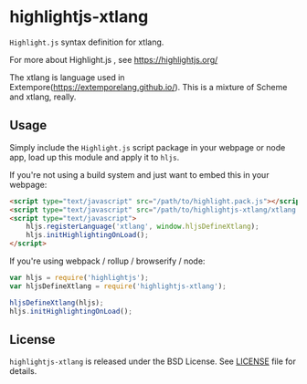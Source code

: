 # highlightjs-xtlang

`Highlight.js` syntax definition for xtlang.

For more about Highlight.js , see https://highlightjs.org/

The xtlang is language used in Extempore(https://extemporelang.github.io/).
This is a mixture of Scheme and xtlang, really.

## Usage

Simply include the `Highlight.js` script package in your webpage or node app, load up this module and apply it to `hljs`.

If you're not using a build system and just want to embed this in your webpage:

```html
<script type="text/javascript" src="/path/to/highlight.pack.js"></script>
<script type="text/javascript" src="/path/to/highlightjs-xtlang/xtlang.js"></script>
<script type="text/javascript">
    hljs.registerLanguage('xtlang', window.hljsDefineXtlang);
    hljs.initHighlightingOnLoad();
</script>
```

If you're using webpack / rollup / browserify / node:

```javascript
var hljs = require('highlightjs');
var hljsDefineXtlang = require('highlightjs-xtlang');

hljsDefineXtlang(hljs);
hljs.initHighlightingOnLoad();
```

## License

```highlightjs-xtlang``` is released under the BSD License. See [LICENSE][1] file for details.

[1]: https://github.com/highlightjs/highlightjs-xtlang/blob/master/LICENSE
